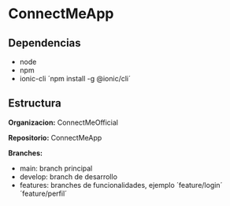# ConnectMeApp

## Dependencias
* node
* npm
* ionic-cli ´npm install -g @ionic/cli´

## Estructura

**Organizacion:** ConnectMeOfficial

**Repositorio:** ConnectMeApp

**Branches:**
* main: branch principal
* develop: branch de desarrollo
* features: branches de funcionalidades, ejemplo ´feature/login´ ´feature/perfil´

